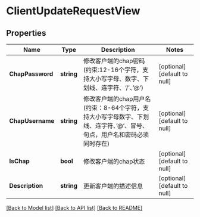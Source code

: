 # ClientUpdateRequestView

## Properties
Name | Type | Description | Notes
------------ | ------------- | ------------- | -------------
**ChapPassword** | **string** | 修改客户端的chap密码(约束:12-16个字符，支持大小写字母、数字、下划线、连字符、‘/’、’@‘) | [optional] [default to null]
**ChapUsername** | **string** | 修改客户端的chap用户名(约束：8-64个字符，支持大小写字母数字、下划线、连字符、’@‘、冒号、句点，用户名和密码必须同时存在) | [optional] [default to null]
**IsChap** | **bool** | 修改客户端的chap状态 | [optional] [default to null]
**Description** | **string** | 更新客户端的描述信息 | [optional] [default to null]

[[Back to Model list]](../README.md#documentation-for-models) [[Back to API list]](../README.md#documentation-for-api-endpoints) [[Back to README]](../README.md)


